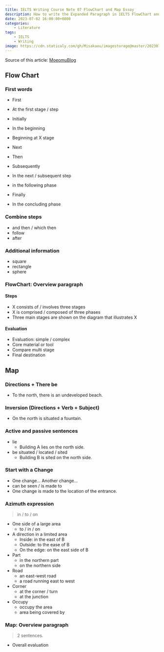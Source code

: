 ```yaml
---
title: IELTS Writing Course Note 07 FlowChart and Map Essay
description: How to write the Expanded Paragraph in IELTS FlowChart and Map Essay
date: 2023-07-02 16:00:00+0800
categories:
    - Literature
tags:
    - IELTS
    - Writing
image: https://cdn.staticaly.com/gh/Misakaou/imagestorage@master/20230702/IELTS-Writing-Course-Note-07-FlowChart-and-Map-Essay.27ybe1oxgbk0.webp
---
```


Source of this article: [MoeomuBlog](/posts/ielts-writing-course-note-07-flowchart-and-map-essay/)

## Flow Chart

### First words

- First
- At the first stage / step
- Initially
- In the beginning
- Beginning at X stage

- Next
- Then
- Subsequently
- In the next / subsequent step
- in the following phase

- Finally
- In the concluding phase

### Combine steps

- and then / which then
- follow
- after

### Additional information

- square
- rectangle
- sphere

### FlowChart: Overview paragraph

#### Steps

- X consists of / involves three stages
- X is comprised / composed of three phases
- Three main stages are shown on the diagram that illustrates X

#### Evaluation

- Evaluation: simple / complex
- Core material or tool
- Compare multi stage
- Final destination

## Map

### Directions + There be

- To the north, there is an undeveloped beach.

### Inversion (Directions + Verb + Subject)

- On the north is situated a fountain.

### Active and passive sentences

- lie
  - Building A lies on the north side.
- be situated / located / sited
  - Building B is sited on the north side.

### Start with a Change

- One change... Another change...
- can be seen / is made to
- One change is made to the location of the entrance.

### Azimuth expression

> in / to / on

- One side of a large area
  - to / in / on
- A direction in a limited area
  - Inside: in the east of B
  - Outside: to the ease of B
  - On the edge: on the east side of B
- Part
  - in the northern part
  - on the northern side
- Road
  - an east-west road
  - a road running east to west
- Corner
  - at the corner / turn
  - at the junction
- Occupy
  - occupy the area
  - area being covered by

### Map: Overview paragraph

> 2 sentences.

- Overall evaluation
